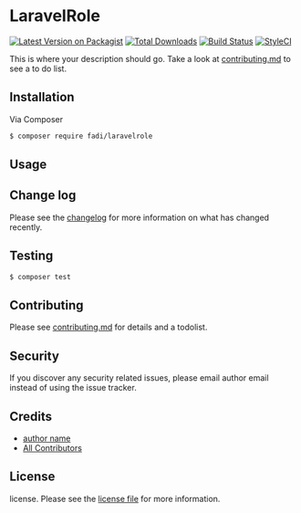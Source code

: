 # LaravelRole

[![Latest Version on Packagist][ico-version]][link-packagist]
[![Total Downloads][ico-downloads]][link-downloads]
[![Build Status][ico-travis]][link-travis]
[![StyleCI][ico-styleci]][link-styleci]

This is where your description should go. Take a look at [contributing.md](contributing.md) to see a to do list.

## Installation

Via Composer

``` bash
$ composer require fadi/laravelrole
```

## Usage

## Change log

Please see the [changelog](changelog.md) for more information on what has changed recently.

## Testing

``` bash
$ composer test
```

## Contributing

Please see [contributing.md](contributing.md) for details and a todolist.

## Security

If you discover any security related issues, please email author email instead of using the issue tracker.

## Credits

- [author name][link-author]
- [All Contributors][link-contributors]

## License

license. Please see the [license file](license.md) for more information.

[ico-version]: https://img.shields.io/packagist/v/fadi/laravelrole.svg?style=flat-square
[ico-downloads]: https://img.shields.io/packagist/dt/fadi/laravelrole.svg?style=flat-square
[ico-travis]: https://img.shields.io/travis/fadi/laravelrole/master.svg?style=flat-square
[ico-styleci]: https://styleci.io/repos/12345678/shield

[link-packagist]: https://packagist.org/packages/fadi/laravelrole
[link-downloads]: https://packagist.org/packages/fadi/laravelrole
[link-travis]: https://travis-ci.org/fadi/laravelrole
[link-styleci]: https://styleci.io/repos/12345678
[link-author]: https://github.com/fadi
[link-contributors]: ../../contributors
